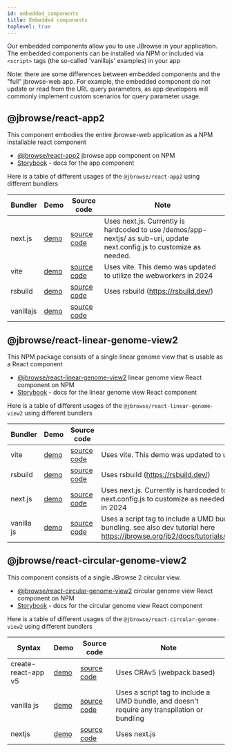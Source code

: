 ```yaml
---
id: embedded_components
title: Embedded components
toplevel: true
---
```


Our embedded components allow you to use JBrowse in your application. The
embedded components can be installed via NPM or included via `<script>` tags
(the so-called 'vanillajs' examples) in your app

Note: there are some differences between embedded components and the "full"
jbrowse-web app. For example, the embedded component do not update or read from
the URL query parameters, as app developers will commonly implement custom
scenarios for query parameter usage.

## @jbrowse/react-app2

This component embodies the entire jbrowse-web application as a NPM installable
react component

- [@jbrowse/react-app2](https://www.npmjs.com/package/@jbrowse/react-app2)
  jbrowse app component on NPM
- [Storybook](https://jbrowse.org/storybook/app/main/) - docs for the app
  component

Here is a table of different usages of the `@jbrowse/react-app2` using different
bundlers

| Bundler   | Demo                                            | Source code                                                             | Note                                                                                                                     |
| --------- | ----------------------------------------------- | ----------------------------------------------------------------------- | ------------------------------------------------------------------------------------------------------------------------ |
| next.js   | [demo](https://jbrowse.org/demos/app-nextjs)    | [source code](https://github.com/GMOD/jbrowse-react-app-nextjs-demo)    | Uses next.js. Currently is hardcoded to use /demos/app-nextjs/ as sub-uri, update next.config.js to customize as needed. |
| vite      | [demo](https://jbrowse.org/demos/app-vite)      | [source code](https://github.com/GMOD/jbrowse-react-app-vite-demo)      | Uses vite. This demo was updated to utilize the webworkers in 2024                                                       |
| rsbuild   | [demo](https://jbrowse.org/demos/app-rsbuild)   | [source code](https://github.com/GMOD/jbrowse-react-app-rsbuild-demo)   | Uses rsbuild (https://rsbuild.dev/)                                                                                      |
| vanillajs | [demo](https://jbrowse.org/demos/app-vanillajs) | [source code](https://github.com/GMOD/jbrowse-react-app-vanillajs-demo) |                                                                                                                          |

## @jbrowse/react-linear-genome-view2

This NPM package consists of a single linear genome view that is usable as a
React component

- [@jbrowse/react-linear-genome-view2](https://www.npmjs.com/package/@jbrowse/react-linear-genome-view2)
  linear genome view React component on NPM
- [Storybook](https://jbrowse.org/storybook/lgv/main/) - docs for the linear
  genome view React component

Here is a table of different usages of the `@jbrowse/react-linear-genome-view2`
using different bundlers

| Bundler    | Demo                                            | Source code                                                                            | Note                                                                                                                                                                                                      |
| ---------- | ----------------------------------------------- | -------------------------------------------------------------------------------------- | --------------------------------------------------------------------------------------------------------------------------------------------------------------------------------------------------------- |
| vite       | [demo](https://jbrowse.org/demos/lgv-vite)      | [source code](https://github.com/GMOD/jbrowse-react-linear-genome-view-vite-demo)      | Uses vite. This demo was updated to utilize webworkers in 2024                                                                                                                                            |
| rsbuild    | [demo](https://jbrowse.org/demos/lgv-rsbuild)   | [source code](https://github.com/GMOD/jbrowse-react-linear-genome-view-rsbuild-demo)   | Uses rsbuild (https://rsbuild.dev/)                                                                                                                                                                       |
| next.js    | [demo](https://jbrowse.org/demos/lgv-nextjs)    | [source code](https://github.com/GMOD/jbrowse-react-linear-genome-view-nextjs-demo)    | Uses next.js. Currently is hardcoded to use /demos/lgv-nextjs/ as sub-uri, update next.config.js to customize as needed. This demo was updated to use webworkers in 2024                                  |
| vanilla js | [demo](https://jbrowse.org/demos/lgv-vanillajs) | [source code](https://github.com/GMOD/jbrowse-react-linear-genome-view-vanillajs-demo) | Uses a script tag to include a UMD bundle, and doesn't require any transpilation or bundling. see also dev tutorial here https://jbrowse.org/jb2/docs/tutorials/embed_linear_genome_view/01_introduction/ |

## @jbrowse/react-circular-genome-view2

This component consists of a single JBrowse 2 circular view.

- [@jbrowse/react-circular-genome-view2](https://www.npmjs.com/package/@jbrowse/react-circular-genome-view2)
  circular genome view React component on NPM
- [Storybook](https://jbrowse.org/storybook/cgv/main/) - docs for the circular
  genome view React component

Here is a table of different usages of the
`@jbrowse/react-circular-genome-view2` using different bundlers

| Syntax              | Demo                                            | Source code                                                                              | Note                                                                                         |
| ------------------- | ----------------------------------------------- | ---------------------------------------------------------------------------------------- | -------------------------------------------------------------------------------------------- |
| create-react-app v5 | [demo](https://jbrowse.org/demos/cgv-cra5/)     | [source code](https://github.com/GMOD/jbrowse-react-circular-genome-view-cra5-demo)      | Uses CRAv5 (webpack based)                                                                   |
| vanilla js          | [demo](https://jbrowse.org/demos/cgv-vanillajs) | [source code](https://github.com/GMOD/jbrowse-react-circular-genome-view-vanillajs-demo) | Uses a script tag to include a UMD bundle, and doesn't require any transpilation or bundling |
| nextjs              | [demo](https://jbrowse.org/demos/cgv-nextjs)    | [source code](https://github.com/GMOD/jbrowse-react-circular-genome-view-nextjs-demo)    | Uses next.js                                                                                 |

